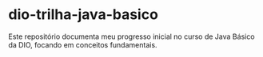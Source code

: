 # dio-trilha-java-basico

Este repositório documenta meu progresso inicial no curso de Java Básico da DIO, focando em conceitos fundamentais.

